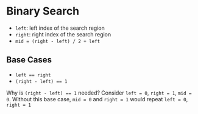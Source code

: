 #  Binary Search

- `left`: left index of the search region
- `right`: right index of the search region
- `mid = (right - left) / 2 + left`

## Base Cases

- `left == right`
- `(right - left) == 1`

Why is `(right - left) == 1` needed? Consider `left = 0`, `right = 1`, `mid = 0`. Without this base case,
`mid = 0` and `right = 1` would repeat `left = 0`, `right = 1`
